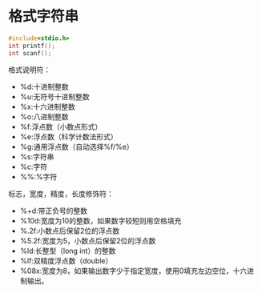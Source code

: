 # 格式字符串
```C
#include<stdio.h>
int printf();
int scanf();
```
格式说明符：
* %d:十进制整数
* %u:无符号十进制整数
* %x:十六进制整数
* %o:八进制整数
* %f:浮点数（小数点形式）
* %e:浮点数（科学计数法形式）
* %g:通用浮点数（自动选择%f/%e）
* %s:字符串
* %c:字符
* %%:%字符

标志，宽度，精度，长度修饰符：
* %+d:带正负号的整数
* %10d:宽度为10的整数，如果数字较短则用空格填充
* %.2f:小数点后保留2位的浮点数
* %5.2f:宽度为5，小数点后保留2位的浮点数
* %ld:长整型（long int）的整数
* %lf:双精度浮点数（double）
* %08x:宽度为8，如果输出数字少于指定宽度，使用0填充左边空位，十六进制输出。